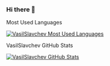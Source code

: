 ### Hi there 👋

<!--
**VasilSlavchev/vasilslavchev** is a ✨ _special_ ✨ repository because its `README.md` (this file) appears on your GitHub profile.

Here are some ideas to get you started:

- 🔭 I’m currently working on ...
- 🌱 I’m currently learning ...
- 👯 I’m looking to collaborate on ...
- 🤔 I’m looking for help with ...
- 💬 Ask me about ...
- 📫 How to reach me: ...
- 😄 Pronouns: ...
- ⚡ Fun fact: ...
-->

<div class="Box pinned-item-list-item d-flex p-3 width-full public source">
    <div class="pinned-item-list-item-content">
        <p class="pinned-item-desc color-text-secondary text-small d-block mt-2 mb-3">
            Most Used Languages
        </p>
        <p class="mb-0 f6 color-text-secondary">
            <a href="/VasilSlavchev/projects/stargazers" class="pinned-item-meta Link--muted ">
                <img src="https://github-readme-stats.vercel.app/api/top-langs/?username=VasilSlavchev&amp;layout=compact" alt="VasilSlavchev Most Used Languages">
            </a>
        </p>
    </div>
</div>
<div class="Box pinned-item-list-item d-flex p-3 width-full public source">
    <div class="pinned-item-list-item-content">
        <p class="pinned-item-desc color-text-secondary text-small d-block mt-2 mb-3">
            VasilSlavchev GitHub Stats
        </p>
        <p class="mb-0 f6 color-text-secondary">
            <a href="/VasilSlavchev/projects/stargazers" class="pinned-item-meta Link--muted ">
                <img src="https://github-readme-stats.vercel.app/api?username=VasilSlavchev&amp;show_icons=true" alt="VasilSlavchev GitHub Stats">
            </a>
        </p>
    </div>
</div>
